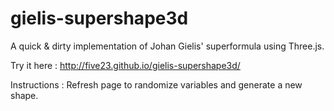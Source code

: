 gielis-supershape3d
===================

A quick & dirty implementation of Johan Gielis' superformula using Three.js.

Try it here : http://five23.github.io/gielis-supershape3d/

Instructions : Refresh page to randomize variables and generate a new shape.
